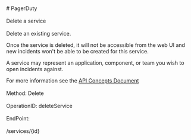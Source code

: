 <br>#     PagerDuty</br>
<br>Delete a service</br>
<br>Delete an existing service. 

Once the service is deleted, it will not be accessible from the web UI and new incidents won't be able to be created for this service.

A service may represent an application, component, or team you wish to open incidents against.

For more information see the [API Concepts Document](../../docs/CONCEPTS.md#services)
</br>
<br>Method: Delete</br>
<br>OperationID: deleteService</br>
<br>EndPoint:</br>
<br>/services/{id}</br>
